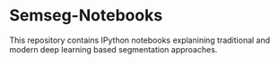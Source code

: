 # Semseg-Notebooks
This repository contains IPython notebooks explanining traditional and modern deep learning based segmentation approaches. 
